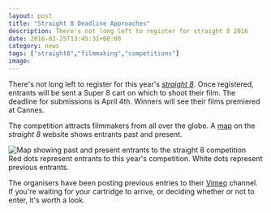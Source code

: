 ```yaml
---
layout: post
title: "Straight 8 Deadline Approaches"
description: There's not long left to register for straight 8 2016
date: 2016-02-25T13:45:31+00:00
category: news
tags: ["straight8","filmmaking","competitions"]
image:
---
```


There's not long left to register for this year's [*straight 8*](http://www.straight8.net/). Once registered, entrants will be sent a Super 8 cart on which to shoot their film. The deadline for submissions is April 4th. Winners will see their films premiered at Cannes.

The competition attracts filmmakers from all over the globe. A [map](http://www.straight8.net/straight8ers/) on the *straight 8* website shows entrants past and present.

<img src="{{ site.baseurl }}/assets/images/s8map.png" alt="Map showing past and present entrants to the straight 8 competition">

<div class="caption">Red dots represent entrants to this year's competition. White dots represent previous entrants.</div>

The organisers have been posting previous entries to their [Vimeo](https://vimeo.com/straight8) channel. If you're waiting for your cartridge to arrive, or deciding whether or not to enter, it's worth a look.




